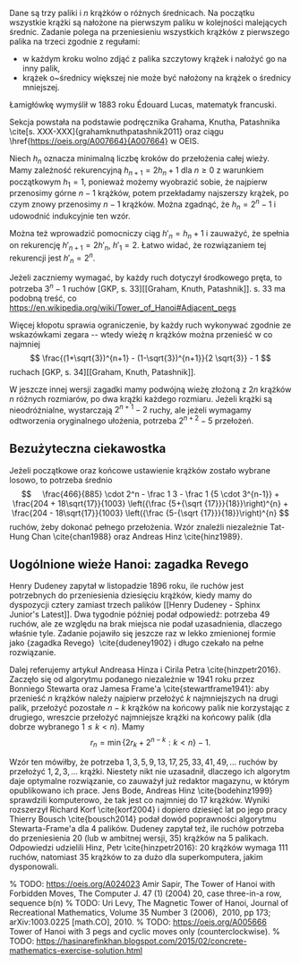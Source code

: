 Dane są trzy paliki i $n$ krążków o różnych średnicach. Na początku wszystkie krążki są nałożone na pierwszym paliku w kolejności malejących średnic. Zadanie polega na przeniesieniu wszystkich krążków z pierwszego palika na trzeci zgodnie z regułami:
- w każdym kroku wolno zdjąć z palika szczytowy krążek i nałożyć go na inny palik,
- krążek o~średnicy większej nie może być nałożony na krążek o średnicy mniejszej.

Łamigłówkę wymyślił w 1883 roku Édouard Lucas, matematyk francuski.

Sekcja powstała na podstawie podręcznika Grahama, Knutha, Patashnika \cite[s. XXX-XXX]{grahamknuthpatashnik2011} oraz ciągu \href{https://oeis.org/A007664}{A007664} w OEIS.

Niech $h_n$ oznacza minimalną liczbę kroków do przełożenia całej wieży. Mamy zależność rekurencyjną $h_{n+1} = 2h_n + 1$ dla $n \ge 0$ z warunkiem początkowym $h_1 = 1$, ponieważ możemy wyobrazić sobie, że najpierw przenosimy górne $n-1$ krążków, potem przekładamy najszerszy krążek, po czym znowy przenosimy $n-1$ krążków. Można zgadnąć, że $h_n = 2^n - 1$ i udowodnić indukcyjnie ten wzór.

Można też wprowadzić pomocniczy ciąg $h'_n = h_n + 1$ i zauważyć, że spełnia on rekurencję $h'_{n+1} = 2h'_n$, $h'_1 = 2$. Łatwo widać, że rozwiązaniem tej rekurencji jest $h'_n = 2^n$.

Jeżeli zaczniemy wymagać, by każdy ruch dotyczył środkowego pręta, to potrzeba $3^n - 1$ ruchów [GKP, s. 33][[Graham, Knuth, Patashnik]].
s. 33 ma podobną treść, co https://en.wikipedia.org/wiki/Tower_of_Hanoi#Adjacent_pegs

Więcej kłopotu sprawia ograniczenie, by każdy ruch wykonywać zgodnie ze wskazówkami zegara -- wtedy wieżę $n$ krążków można przenieść w co najmniej
$$
\frac{(1+\sqrt{3})^{n+1} - (1-\sqrt{3})^{n+1}}{2 \sqrt{3}} - 1
$$
ruchach [GKP, s. 34][[Graham, Knuth, Patashnik]].

W jeszcze innej wersji zagadki mamy podwójną wieżę złożoną z $2n$ krążków $n$ różnych rozmiarów, po dwa krążki każdego rozmiaru. Jeżeli krążki są nieodróżnialne, wystarczają $2^{n+1} - 2$ ruchy, ale jeżeli wymagamy odtworzenia oryginalnego ułożenia, potrzeba $2^{n+2} - 5$ przełożeń.

## Bezużyteczna ciekawostka
Jeżeli początkowe oraz końcowe ustawienie krążków zostało wybrane losowo, to potrzeba średnio
$$
    \frac{466}{885} \cdot 2^n - \frac 1 3 - \frac 1 {5 \cdot 3^{n-1}} + \frac{204 + 18\sqrt{17}}{1003} \left({\frac {5+{\sqrt {17}}}{18}}\right)^{n} + \frac{204 - 18\sqrt{17}}{1003} \left({\frac {5-{\sqrt {17}}}{18}}\right)^{n}
$$
ruchów, żeby dokonać pełnego przełożenia. Wzór znaleźli niezależnie Tat-Hung Chan \cite{chan1988} oraz Andreas Hinz \cite{hinz1989}.
## Uogólnione wieże Hanoi: zagadka Revego
Henry Dudeney zapytał w listopadzie 1896 roku, ile ruchów jest potrzebnych do przeniesienia dziesięciu krążków, kiedy mamy do dyspozycji cztery zamiast trzech palików [[Henry Dudeney - Sphinx Junior's Latest]]. Dwa tygodnie później podał odpowiedź: potrzeba 49 ruchów, ale ze względu na brak miejsca nie podał uzasadnienia, dlaczego właśnie tyle. Zadanie pojawiło się jeszcze raz w lekko zmienionej formie jako {zagadka Revego}  \cite{dudeney1902} i długo czekało na pełne rozwiązanie.

Dalej referujemy artykuł Andreasa Hinza i Cirila Petra \cite{hinzpetr2016}. Zaczęło się od algorytmu podanego niezależnie w 1941 roku przez Bonniego Stewarta oraz Jamesa Frame'a \cite{stewartframe1941}: aby przenieść $n$ krążków należy najpierw przełożyć $k$ najmniejszych na drugi palik, przełożyć pozostałe $n-k$ krążków na końcowy palik nie korzystając z drugiego, wreszcie przełożyć najmniejsze krążki na końcowy palik (dla dobrze wybranego $1 \le k < n$). Mamy
$$
    r_n = \min \{2 r_k + 2^{n-k} : k < n\} - 1.
$$

Wzór ten mówiłby, że potrzeba $1, 3, 5, 9, 13, 17, 25, 33, 41, 49, \ldots$ ruchów by przełożyć $1, 2, 3, \ldots$ krążki. Niestety nikt nie uzasadnił, dlaczego ich algorytm daje optymalne rozwiązanie, co zauważył już redaktor magazynu, w którym opublikowano ich prace. Jens Bode, Andreas Hinz \cite{bodehinz1999} sprawdzili komputerowo, że tak jest co najmniej do 17 krążków. Wyniki rozszerzył Richard Korf \cite{korf2004} i dopiero dziesięć lat po jego pracy Thierry Bousch \cite{bousch2014} podał dowód poprawności algorytmu Stewarta-Frame'a dla 4 palików. Dudeney zapytał też, ile ruchów potrzeba do przeniesienia 20 (lub w ambitnej wersji, 35) krążków na 5 palikach. Odpowiedzi udzielili Hinz, Petr \cite{hinzpetr2016}: 20 krążków wymaga 111 ruchów, natomiast 35 krążków to za dużo dla superkomputera, jakim dysponowali.

% TODO: https://oeis.org/A024023 Amir Sapir, The Tower of Hanoi with Forbidden Moves, The Computer J. 47 (1) (2004) 20, case three-in-a row, sequence b(n)
% TODO: Uri Levy, The Magnetic Tower of Hanoi, Journal of Recreational Mathematics, Volume 35 Number 3 (2006),  2010, pp 173; arXiv:1003.0225 [math.CO], 2010.
% TODO: https://oeis.org/A005666 Tower of Hanoi with 3 pegs and cyclic moves only (counterclockwise).
% TODO: https://hasinarefinkhan.blogspot.com/2015/02/concrete-mathematics-exercise-solution.html